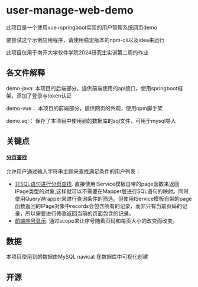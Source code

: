 # user-manage-web-demo

此项目是一个使用vue+springboot实现的用户管理系统网页demo

要尝试这个示例应用程序，请使用稳定版本的npm-cli以及idea来运行

此项目仅用于南开大学软件学院2024研究生实训第二周的作业

## 各文件解释

demo-java:  本项目的后端部分，提供前端使用的api接口，使用springboot框架，添加了登录与token认证

demo-vue：  本项目的前端部分，提供网页的外观，使用npm脚手架

demo.sql：  保存了本项目中使用到的数据库的sql文件，可用于mysql导入


## 关键点

#### [分页查找](demo-java\src\main\java\cn\fighter3\controller\UserController.java)
允许用户通过输入字符串主题来查找满足条件的用户列表：
* [非SQL语句进行分页查找](demo-java\src\main\java\cn\fighter3\controller\UserController.java#L34). 直接使用IService模板自带的page函数来返回IPage类型的对象,这样就可以不需要在Mapper层进行SQL语句的映射。同时使用QueryWrapper来进行查询条件的筛选。但使用IService模板自带的page函数返回的IPage对象中records会包含所有的记录，而非只有当前页码的记录，所以需要进行修改返回当前的页面包含的记录。
* [前端序号显示](demo-vue\src\views\user\index.vue#L43). 通过scope来让序号随着页码和每页大小的改变而改变。


## 数据
本项目使用到的数据由MySQL navicat 在数据库中可视化创建


## 开源
[user-manage-web-demo]: https://github.com/WangQChen/user-manage-web-demo.git